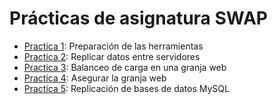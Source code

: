 # Prácticas de asignatura SWAP

* [Practica 1](P1/readme.md): Preparación de las herramientas
* [Practica 2](P2/README.md): Replicar datos entre servidores
* [Practica 3](P3/README.md): Balanceo de carga en una granja web
* [Practica 4](P4/README.md): Asegurar la granja web
* [Practica 5](P5/README.md): Replicación de bases de datos MySQL
